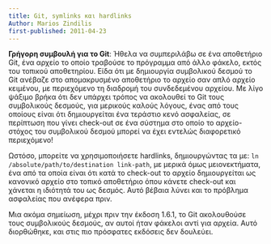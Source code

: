 ```yaml
---
title: Git, symlinks και hardlinks
Author: Marios Zindilis
first-published: 2011-04-23
---
```


<strong>Γρήγορη συμβουλή για το Git</strong>: Ήθελα να συμπεριλάβω σε ένα 
αποθετήριο Git, ένα αρχείο το οποίο τραβούσε το πρόγραμμα από άλλο φάκελο, 
εκτός του τοπικού αποθετηρίου. Είδα ότι με δημιουργία συμβολικού δεσμού το Git 
ανέβαζε στο απομακρυσμένο αποθετήριο το αρχείο σαν απλό αρχείο κειμένου, με 
περιεχόμενο τη διαδρομή του συνδεδεμένου αρχείου. Με λίγο ψάξιμο βρήκα ότι δεν 
υπάρχει τρόπος να ακολουθεί το Git τους συμβολικούς δεσμούς, για μερικούς 
καλούς λόγους, ένας από τους οποίους είναι ότι δημιουργείται ένα τεράστιο κενό 
ασφαλείας, σε περίπτωση που γίνει check-out σε ένα σύστημα στο οποίο το 
αρχείο-στόχος του συμβολικού δεσμού μπορεί να έχει εντελώς διαφορετικό 
περιεχόμενο!

Ωστόσο, μπορείτε να χρησιμοποιήσετε hardlinks, δημιουργώντας τα με: <code>ln /absolute/path/to/destination link-path</code>, με μερικά όμως μειονεκτήματα, ένα από τα οποία είναι ότι κατά το check-out το αρχείο δημιουργείται ως κανονικό αρχείο στο τοπικό αποθετήριο όπου κάνετε check-out και χάνεται η ιδιότητά του ως δεσμός. Αυτό βέβαια λύνει και το πρόβλημα ασφαλείας που ανέφερα πριν.

Μια ακόμα σημείωση, μέχρι πριν την έκδοση 1.6.1, το Git ακολουθούσε τους συμβολικούς δεσμούς, αν αυτοί ήταν φάκελοι αντί για αρχεία. Αυτό διορθώθηκε, και στις πιο πρόσφατες εκδόσεις δεν δουλεύει.
